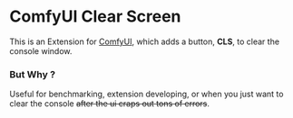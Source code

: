 ﻿# ComfyUI Clear Screen
This is an Extension for [ComfyUI](https://github.com/comfyanonymous/ComfyUI), which adds a button, **CLS**, to clear the console window.

### But Why ?
Useful for benchmarking, extension developing, or when you just want to clear the console ~~after the ui craps out tons of errors~~.
